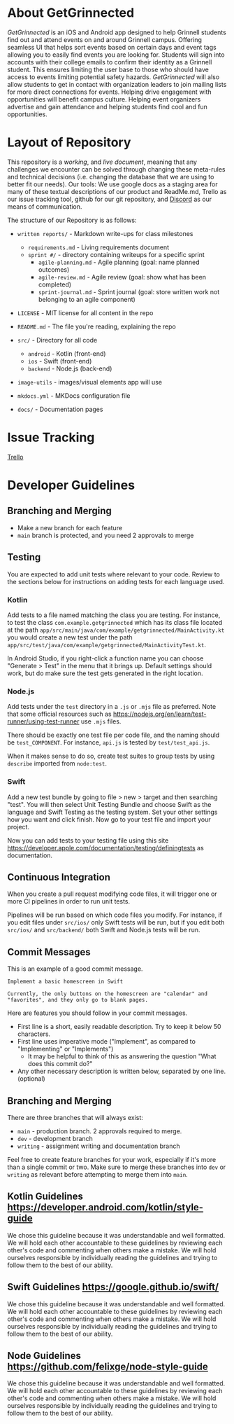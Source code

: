 # About GetGrinnected

*GetGrinnected* is an iOS and Android app designed to help Grinnell students find out and attend events on and around Grinnell campus. Offering seamless UI that helps sort events based on certain days and event tags allowing you to easily find events you are looking for. Students will sign into accounts with their college emails to confirm their identity as a Grinnell student. This ensures limiting the user base to those who should have access to events limiting potential safety hazards. *GetGrinnected* will also allow students to get in contact with organization leaders to join mailing lists for more direct connections for events. Helping drive engagement with opportunities will benefit campus culture. Helping event organizers advertise and gain attendance and helping students find cool and fun opportunities. 

# Layout of Repository

This repository is a *working*, and *live document*, meaning that any challenges we encounter can be solved through changing these meta-rules and technical decisions (i.e. changing the database that we are using to better fit our needs). 
Our tools: We use google docs as a staging area for many of these textual descriptions of our product and ReadMe.md, Trello as our issue tracking tool, github for our git repository, and [Discord](https://discord.gg/e4PrM4RyEr) as our means of communication. 

The structure of our Repository is as follows: 

- `written reports/` - Markdown write-ups for class milestones
  - `requirements.md` - Living requirements document
  - `sprint #/` - directory containing writeups for a specific sprint
    - `agile-planning.md` - Agile planning (goal: name planned outcomes)
    - `agile-review.md` - Agile review (goal: show what has been completed)
    - `sprint-journal.md` - Sprint journal (goal: store written work not belonging to an agile component)

- `LICENSE` - MIT license for all content in the repo

- `README.md` - The file you're reading, explaining the repo

- `src/` - Directory for all code
    - `android` - Kotlin (front-end)
    - `ios` - Swift (front-end)
    - `backend` - Node.js (back-end)
- `image-utils` - images/visual elements app will use

- `mkdocs.yml` - MKDocs configuration file
- `docs/` - Documentation pages

# Issue Tracking

[Trello](https://trello.com/invite/b/67aa2af610b85d0ead6a8419/ATTI86565b68d11ca1636671d8b646735837A143ECBB/getgrinnected)

# Developer Guidelines

## Branching and Merging

- Make a new branch for each feature
- `main` branch is protected, and you need 2 approvals to merge

## Testing

You are expected to add unit tests where relevant to your code. Review to the sections below for instructions on adding tests for each language used.

### Kotlin

Add tests to a file named matching the class you are testing. For instance, to test the class `com.example.getgrinnected` which has its class file located at the path `app/src/main/java/com/example/getgrinnected/MainActivity.kt` you would create a new test under the path `app/src/test/java/com/example/getgrinnected/MainActivityTest.kt`.

In Android Studio, if you right-click a function name you can choose "Generate > Test" in the menu that it brings up. Default settings should work, but do make sure the test gets generated in the right location.

### Node.js

Add tests under the `test` directory in a `.js` or `.mjs` file as preferred. Note that some official resources such as <https://nodejs.org/en/learn/test-runner/using-test-runner> use `.mjs` files.

There should be exactly one test file per code file, and the naming should be `test_COMPONENT`. For instance, `api.js` is tested by `test/test_api.js`.

When it makes sense to do so, create test suites to group tests by using `describe` imported from `node:test`.

### Swift

Add a new test bundle by going to file > new > target and then searching "test". You will then select Unit Testing Bundle and choose Swift as the language and Swift Testing as the testing system. Set your other settings how you want and click finish. Now go to your test file and import your project.

Now you can add tests to your testing file using this site <https://developer.apple.com/documentation/testing/definingtests> as documentation.

## Continuous Integration

When you create a pull request modifying code files, it will trigger one or more CI pipelines in order to run unit tests.

Pipelines will be run based on which code files you modify. For instance, if you edit files under `src/ios/` only Swift tests will be run, but if you edit both `src/ios/` and `src/backend/` both Swift and Node.js tests will be run.

## Commit Messages

This is an example of a good commit message.

```
Implement a basic homescreen in Swift

Currently, the only buttons on the homescreen are "calendar" and
"favorites", and they only go to blank pages.
```

Here are features you should follow in your commit messages.

- First line is a short, easily readable description. Try to keep it below 50 characters.
- First line uses imperative mode ("Implement", as compared to "Implementing" or  "Implements")
  - It may be helpful to think of this as answering the question "What does this commit do?"
- Any other necessary description is written below, separated by one line. (optional)

## Branching and Merging

There are three branches that will always exist:

- `main` - production branch. 2 approvals required to merge.
- `dev` - development branch
- `writing` - assignment writing and documentation branch

Feel free to create feature branches for your work, especially if it's more than a single commit or two. Make sure to merge these branches into `dev` or `writing` as relevant before attempting to merge them into `main`.

## Kotlin Guidelines <https://developer.android.com/kotlin/style-guide>
We chose this guideline because it was understandable and well formatted. We will hold each other accountable to these guidelines by reviewing each other's code and commenting when others make a mistake. We will hold ourselves responsible by individually reading the guidelines and trying to follow them to the best of our ability.  

## Swift Guidelines <https://google.github.io/swift/>
We chose this guideline because it was understandable and well formatted. We will hold each other accountable to these guidelines by reviewing each other's code and commenting when others make a mistake. We will hold ourselves responsible by individually reading the guidelines and trying to follow them to the best of our ability. 

## Node Guidelines <https://github.com/felixge/node-style-guide>
We chose this guideline because it was understandable and well formatted. We will hold each other accountable to these guidelines by reviewing each other's code and commenting when others make a mistake. We will hold ourselves responsible by individually reading the guidelines and trying to follow them to the best of our ability. 
